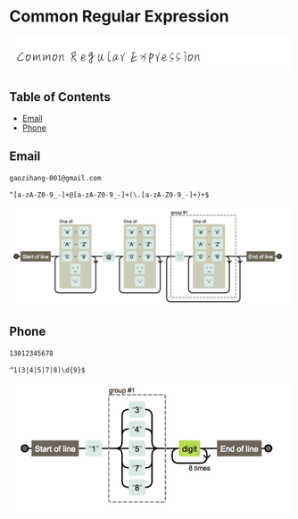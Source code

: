 # Common Regular Expression

![Regex](images/regex.png)

## Table of Contents

- [Email](#email)
- [Phone](#phone)

## Email

`gaozihang-001@gmail.com`

```regex
^[a-zA-Z0-9_-]+@[a-zA-Z0-9_-]+(\.[a-zA-Z0-9_-]+)+$
```

![email](images/email.png)

## Phone

`13012345678`

```regex
^1(3|4|5|7|8)\d{9}$
```

![email](images/phone.png)